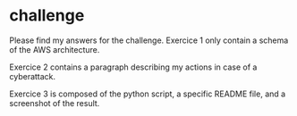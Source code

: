 # challenge
Please find my answers for the challenge.
Exercice 1 only contain a schema of the AWS architecture.

Exercice 2 contains a paragraph describing my actions in case of a cyberattack.

Exercice 3 is composed of the python script, a specific README file, and a screenshot of the result.
